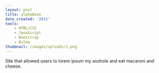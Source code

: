 ```yaml
---
layout: post
title: alphabase
date_created: '2015'
tools:
    - HTML/CSS
    - JavaScript
    - Bootstrap
    - Bulma
thumbnail: /images/uploads/1.png
---
```

Site that allowed users to lorem ipsum my asshole and eat macaroni and cheese.
